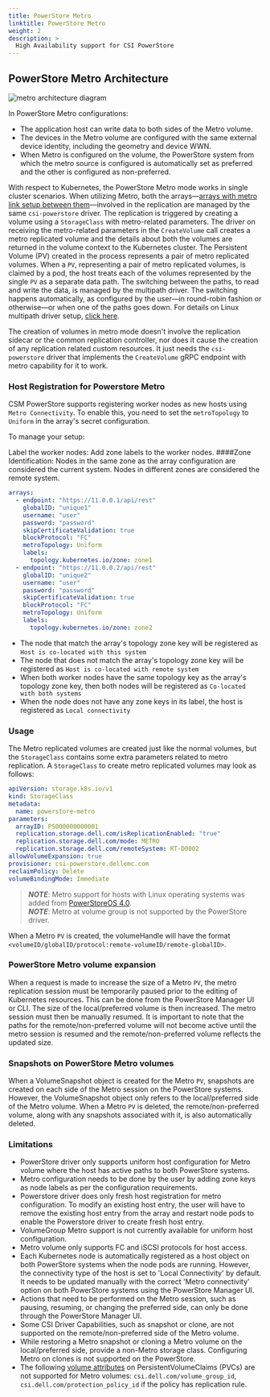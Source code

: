 ```yaml
---
title: PowerStore Metro
linktitle: PowerStore Metro
weight: 2
description: >
  High Availability support for CSI PowerStore
---
```


## PowerStore Metro Architecture

![metro architecture diagram](../../powerstore-metro.png)

In PowerStore Metro configurations:
* The application host can write data to both sides of the Metro volume.
* The devices in the Metro volume are configured with the same external device identity, including the geometry and device WWN.
* When Metro is configured on the volume, the PowerStore system from which the metro source is configured is automatically set as preferred and the other is configured as non-preferred.

With respect to Kubernetes, the PowerStore Metro mode works in single cluster scenarios. When utilizing Metro, both the arrays—[arrays with metro link setup between them](../../../deployment/helm/modules/installation/replication/powerstore/#on-storage-array)—involved in the replication are managed by the same `csi-powerstore` driver. The replication is triggered by creating a volume using a `StorageClass` with metro-related parameters.
The driver on receiving the metro-related parameters in the `CreateVolume` call creates a metro replicated volume and the details about both the volumes are returned in the volume context to the Kubernetes cluster. The Persistent Volume (PV) created in the process represents a pair of metro replicated volumes. When a `PV`, representing a pair of metro replicated volumes, is claimed by a pod, the host treats each of the volumes represented by the single `PV` as a separate data path. The switching between the paths, to read and write the data, is managed by the multipath driver. The switching happens automatically, as configured by the user—in round-robin fashion or otherwise—or when one of the paths goes down. For details on Linux multipath driver setup, [click here](../../../deployment/helm/drivers/installation/powerstore#linux-multipathing-requirements).

The creation of volumes in metro mode doesn't involve the replication sidecar or the common replication controller, nor does it cause the creation of any replication related custom resources. It just needs the `csi-powerstore` driver that implements the `CreateVolume` gRPC endpoint with metro capability for it to work.

### Host Registration for Powerstore Metro
CSM PowerStore supports registering worker nodes as new hosts using `Metro Connectivity`. To enable this, you need to set the `metroTopology` to `Uniform` in the array's secret configuration. 

To manage your setup:

Label the worker nodes: Add zone labels to the worker nodes.
####Zone Identification:
Nodes in the same zone as the array configuration are considered the current system.
Nodes in different zones are considered the remote system.


```yaml
arrays:
  - endpoint: "https://11.0.0.1/api/rest"
    globalID: "unique1"
    username: "user"
    password: "password"
    skipCertificateValidation: true
    blockProtocol: "FC"
    metroTopology: Uniform
    labels:
      topology.kubernetes.io/zone: zone1
  - endpoint: "https://11.0.0.2/api/rest"
    globalID: "unique2"
    username: "user"
    password: "password"
    skipCertificateValidation: true
    blockProtocol: "FC"    
    metroTopology: Uniform
    labels:
      topology.kubernetes.io/zone: zone2
```

* The node that match the array's topology zone key will be registered as `Host is co-located with this system`
* The node that does not match the array's topology zone key will be registered as `Host is co-located with remote system`
* When both worker nodes have the same topology key as the array's topology zone key, then both nodes will be registered as `Co-located with both systems`
* When the node does not have any zone keys in its label, the host is registered as `Local connectivity`
 
 

### Usage
The Metro replicated volumes are created just like the normal volumes, but the `StorageClass` contains some
extra parameters related to metro replication. A `StorageClass` to create metro replicated volumes may look as follows:

```yaml
apiVersion: storage.k8s.io/v1
kind: StorageClass
metadata:
  name: powerstore-metro
parameters:
  arrayID: PS000000000001
  replication.storage.dell.com/isReplicationEnabled: "true"
  replication.storage.dell.com/mode: METRO
  replication.storage.dell.com/remoteSystem: RT-D0002
allowVolumeExpansion: true
provisioner: csi-powerstore.dellemc.com
reclaimPolicy: Delete
volumeBindingMode: Immediate
```

> _**NOTE**_: Metro support for hosts with Linux operating systems was added from [PowerStoreOS 4.0](https://infohub.delltechnologies.com/en-us/l/dell-powerstore-metro-volume-1/introduction-4503/).</br>
> _**NOTE**_: Metro at volume group is not supported by the PowerStore driver.

When a Metro `PV` is created, the volumeHandle will have the format `<volumeID/globalID/protocol:remote-volumeID/remote-globalID>`.

### PowerStore Metro volume expansion
When a request is made to increase the size of a Metro `PV`, the metro replication session must be temporarily paused prior to the editing of Kubernetes resources. This can be done from the PowerStore Manager UI or CLI. The size of the local/preferred volume is then increased. The metro session must then be manually resumed. It is important to note that the paths for the remote/non-preferred volume will not become active until the metro session is resumed and the remote/non-preferred volume reflects the updated size.

### Snapshots on PowerStore Metro volumes
When a VolumeSnapshot object is created for the Metro `PV`, snapshots are created on each side of the Metro session on the PowerStore systems. However, the VolumeSnapshot object only refers to the local/preferred side of the Metro volume. When a Metro `PV` is deleted, the remote/non-preferred volume, along with any snapshots associated with it, is also automatically deleted.

### Limitations
- PowerStore driver only supports uniform host configuration for Metro volume where the host has active paths to both PowerStore systems.
- Metro configuration needs to be done by the user by adding zone keys as node labels as per the configuration requirements.
- Powerstore driver does only fresh host registration for metro configuration. To modify an existing host entry, the user will have to remove the existing host entry from the array and restart node pods to enable the Powerstore driver to create fresh host entry.
- VolumeGroup Metro support is not currently available for uniform host configuration.
- Metro volume only supports FC and iSCSI protocols for host access.
- Each Kubernetes node is automatically registered as a host object on both PowerStore systems when the node pods are running. However, the connectivity type of the host is set to 'Local Connectivity' by default. It needs to be updated manually with the correct 'Metro connectivity' option on both PowerStore systems using the PowerStore Manager UI.
- Actions that need to be performed on the Metro session, such as pausing, resuming, or changing the preferred side, can only be done through the PowerStore Manager UI.
- Some CSI Driver Capabilities, such as snapshot or clone, are not supported on the remote/non-preferred side of the Metro volume.
- While restoring a Metro snapshot or cloning a Metro volume on the local/preferred side, provide a non-Metro storage class. Configuring Metro on clones is not supported on the PowerStore.
- The following [volume attributes](../../../csidriver/features/powerstore/#configurable-volume-attributes-optional) on PersistentVolumeClaims (PVCs) are not supported for Metro volumes: `csi.dell.com/volume_group_id`, `csi.dell.com/protection_policy_id` if the policy has replication rule.
